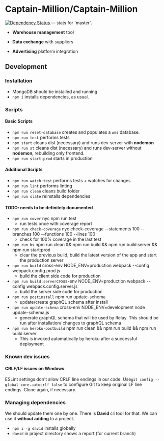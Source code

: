 # Captain-Million/Captain-Million

<a href="https://david-dm.org/Captain-Million/Captain-Million">
  <img src="https://david-dm.org/Captain-Million/Captain-Million.svg" alt="Dependency Status">
</a> — stats for `master`.

- **Warehouse management** tool

- **Data exchange** with suppliers

- **Advertising** platform integration

## Development

### Installation

- MongoDB should be installed and running.
- `npm i` installs dependencies, as usual.

### Scripts

#### Basic Scripts

- `npm run reset-database` creates and populates a `wms` database.
- `npm run test` performs tests
- `npm start` cleans dist (necessary) and runs dev-server with **nodemon**
- `npm run st` cleans dist (necessary) and runs dev-server without **nodemon**, rebuilding only frontend.
- `npm run start:prod` starts in production

#### Additional Scripts

- `npm run watch:test` performs tests + watches for changes
- `npm run lint` performs linting
- `npm run clean` cleans build folder
- `npm run slate` reinstalls dependencies

#### TODO: needs to be definitely documented

- `npm run cover` nyc npm run test
  - run tests once with coverage report
- `npm run check-coverage` nyc check-coverage --statements 100 --branches 100 --functions 100 --lines 100
  - check for 100% coverage in the last test
- `npm run bs` npm run clean && npm run build && npm run build:server && npm run start:prod
  - clear the previous build, build the latest version of the app and start the production server
- `npm run build` cross-env NODE_ENV=production webpack --config webpack.config.prod.js
  - build the client side code for production
- `npm run build:server`cross-env NODE_ENV=production webpack --config webpack.config.server.js
  - build the server side code for production
- `npm run postinstall` npm run update-schema
  - update/create graphQL schema after install
- `npm run update-schema` cross-env NODE_ENV=development node update-schema.js
  - generate graphQL schema that will be used by Relay. This should be run after installation/ changes to graphQL schema
- `npm run heroku-postbuild` npm run clean && npm run build && npm run build:server
  - This is invoked automatically by heroku after a successful deployment

### Known dev issues

#### CRLF/LF issues on Windows

ESLint settings don't allow CRLF line endings in our code. Use`git config --global core.autocrlf false` to configure Git to keep original LF line endings. Clone again, if necessary.

### Managing dependencies

We should update them one by one. There is **David** cli tool for that. We can use it **without adding** to a project.

- `npm i -g david` installs globally
- `david` in project directory shows a report (for current branch)
